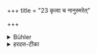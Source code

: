 +++
title = "23 कृत्वा च नानुस्मरेत्"

+++

<details><summary>Bühler</summary>

23. And he shall not remember what he may have done (for his teacher).
</details>

<details><summary>हरदत्त-टीका</summary>

## सूत्रम्
कृत्वा च नाऽनुस्मरेत् ॥२३॥  
## टिप्पनी
गुरवे प्राणसंशयादौ महान्तमप्युपकारं कृत्वा नानुस्मरेत् नाऽनुचिन्तयेत्- अहो मयैतत्कृतमिति ॥ २३ ॥
</details>
